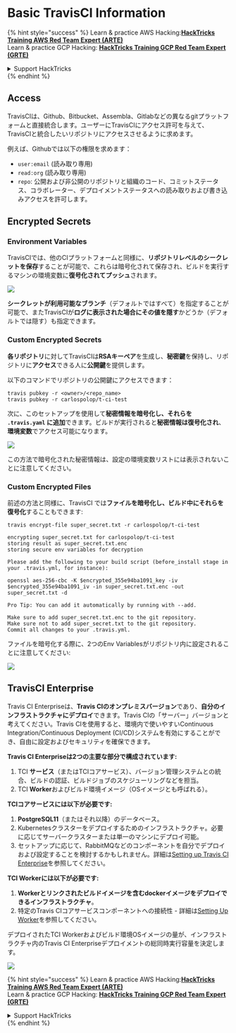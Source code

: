 # Basic TravisCI Information

{% hint style="success" %}
Learn & practice AWS Hacking:<img src="/.gitbook/assets/image.png" alt="" data-size="line">[**HackTricks Training AWS Red Team Expert (ARTE)**](https://training.hacktricks.xyz/courses/arte)<img src="/.gitbook/assets/image.png" alt="" data-size="line">\
Learn & practice GCP Hacking: <img src="/.gitbook/assets/image (2).png" alt="" data-size="line">[**HackTricks Training GCP Red Team Expert (GRTE)**<img src="/.gitbook/assets/image (2).png" alt="" data-size="line">](https://training.hacktricks.xyz/courses/grte)

<details>

<summary>Support HackTricks</summary>

* [**サブスクリプションプラン**](https://github.com/sponsors/carlospolop)をチェック！
* 💬 [**Discordグループ**](https://discord.gg/hRep4RUj7f)または[**telegramグループ**](https://t.me/peass)に参加するか、**Twitter** 🐦 [**@hacktricks\_live**](https://twitter.com/hacktricks\_live)をフォローしてください。
* **PRを提出してハッキングトリックを共有する** [**HackTricks**](https://github.com/carlospolop/hacktricks)および[**HackTricks Cloud**](https://github.com/carlospolop/hacktricks-cloud)のgithubリポジトリに。

</details>
{% endhint %}

## Access

TravisCIは、Github、Bitbucket、Assembla、Gitlabなどの異なるgitプラットフォームと直接統合します。ユーザーにTravisCIにアクセス許可を与えて、TravisCIと統合したいリポジトリにアクセスさせるように求めます。

例えば、Githubでは以下の権限を求めます：

* `user:email` (読み取り専用)
* `read:org` (読み取り専用)
* `repo`: 公開および非公開のリポジトリと組織のコード、コミットステータス、コラボレーター、デプロイメントステータスへの読み取りおよび書き込みアクセスを許可します。

## Encrypted Secrets

### Environment Variables

TravisCIでは、他のCIプラットフォームと同様に、**リポジトリレベルのシークレットを保存**することが可能で、これらは暗号化されて保存され、ビルドを実行するマシンの環境変数に**復号化されてプッシュ**されます。

![](<../../.gitbook/assets/image (203).png>)

**シークレットが利用可能なブランチ**（デフォルトではすべて）を指定することが可能で、またTravisCIが**ログに表示された場合にその値を隠す**かどうか（デフォルトでは隠す）も指定できます。

### Custom Encrypted Secrets

**各リポジトリ**に対してTravisCIは**RSAキーペア**を生成し、**秘密鍵**を保持し、リポジトリに**アクセス**できる人に**公開鍵**を提供します。

以下のコマンドでリポジトリの公開鍵にアクセスできます：
```
travis pubkey -r <owner>/<repo_name>
travis pubkey -r carlospolop/t-ci-test
```
次に、このセットアップを使用して**秘密情報を暗号化し、それらを `.travis.yaml` に追加**できます。ビルドが実行されると**秘密情報は復号化され**、**環境変数**でアクセス可能になります。

![](<../../.gitbook/assets/image (139).png>)

この方法で暗号化された秘密情報は、設定の環境変数リストには表示されないことに注意してください。

### Custom Encrypted Files

前述の方法と同様に、TravisCI では**ファイルを暗号化し、ビルド中にそれらを復号化**することもできます:
```
travis encrypt-file super_secret.txt -r carlospolop/t-ci-test

encrypting super_secret.txt for carlospolop/t-ci-test
storing result as super_secret.txt.enc
storing secure env variables for decryption

Please add the following to your build script (before_install stage in your .travis.yml, for instance):

openssl aes-256-cbc -K $encrypted_355e94ba1091_key -iv $encrypted_355e94ba1091_iv -in super_secret.txt.enc -out super_secret.txt -d

Pro Tip: You can add it automatically by running with --add.

Make sure to add super_secret.txt.enc to the git repository.
Make sure not to add super_secret.txt to the git repository.
Commit all changes to your .travis.yml.
```
ファイルを暗号化する際に、2つのEnv Variablesがリポジトリ内に設定されることに注意してください:

![](<../../.gitbook/assets/image (170).png>)

## TravisCI Enterprise

Travis CI Enterpriseは、**Travis CIのオンプレミスバージョン**であり、**自分のインフラストラクチャにデプロイ**できます。Travis CIの「サーバー」バージョンと考えてください。Travis CIを使用すると、環境内で使いやすいContinuous Integration/Continuous Deployment (CI/CD)システムを有効にすることができ、自由に設定およびセキュリティを確保できます。

**Travis CI Enterpriseは2つの主要な部分で構成されています:**

1. TCI **サービス**（またはTCIコアサービス）、バージョン管理システムとの統合、ビルドの認証、ビルドジョブのスケジューリングなどを担当。
2. TCI **Worker**およびビルド環境イメージ（OSイメージとも呼ばれる）。

**TCIコアサービスには以下が必要です:**

1. **PostgreSQL11**（またはそれ以降）のデータベース。
2. Kubernetesクラスターをデプロイするためのインフラストラクチャ。必要に応じてサーバークラスターまたは単一のマシンにデプロイ可能。
3. セットアップに応じて、RabbitMQなどのコンポーネントを自分でデプロイおよび設定することを検討するかもしれません。詳細は[Setting up Travis CI Enterprise](https://docs.travis-ci.com/user/enterprise/tcie-3.x-setting-up-travis-ci-enterprise/)を参照してください。

**TCI Workerには以下が必要です:**

1. **Workerとリンクされたビルドイメージを含むdockerイメージをデプロイできるインフラストラクチャ**。
2. 特定のTravis CIコアサービスコンポーネントへの接続性 - 詳細は[Setting Up Worker](https://docs.travis-ci.com/user/enterprise/setting-up-worker/)を参照してください。

デプロイされたTCI Workerおよびビルド環境OSイメージの量が、インフラストラクチャ内のTravis CI Enterpriseデプロイメントの総同時実行容量を決定します。

![](<../../.gitbook/assets/image (199).png>)

{% hint style="success" %}
Learn & practice AWS Hacking:<img src="/.gitbook/assets/image.png" alt="" data-size="line">[**HackTricks Training AWS Red Team Expert (ARTE)**](https://training.hacktricks.xyz/courses/arte)<img src="/.gitbook/assets/image.png" alt="" data-size="line">\
Learn & practice GCP Hacking: <img src="/.gitbook/assets/image (2).png" alt="" data-size="line">[**HackTricks Training GCP Red Team Expert (GRTE)**<img src="/.gitbook/assets/image (2).png" alt="" data-size="line">](https://training.hacktricks.xyz/courses/grte)

<details>

<summary>Support HackTricks</summary>

* [**サブスクリプションプラン**](https://github.com/sponsors/carlospolop)をチェック！
* 💬 [**Discordグループ**](https://discord.gg/hRep4RUj7f)または[**telegramグループ**](https://t.me/peass)に参加するか、**Twitter** 🐦 [**@hacktricks\_live**](https://twitter.com/hacktricks\_live)をフォローしてください。
* **PRを提出してハッキングトリックを共有** [**HackTricks**](https://github.com/carlospolop/hacktricks)および[**HackTricks Cloud**](https://github.com/carlospolop/hacktricks-cloud)のgithubリポジトリに。

</details>
{% endhint %}
